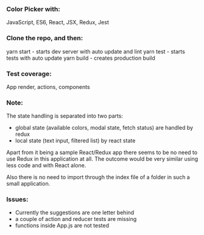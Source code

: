 ### Color Picker with:
  JavaScript, ES6, React, JSX, Redux, Jest

### Clone the repo, and then:
yarn start - starts dev server with auto update and lint
yarn test - starts tests with auto update
yarn build - creates production build

### Test coverage:  
  App render, actions, components

### Note:  
  The state handling is separated into two parts: 
  - global state (available colors, modal state, fetch status) are handled by redux
  - local state (text input, filtered list) by react state

  Apart from it being a sample React/Redux app
  there seems to be no need to use Redux in this
  application at all. The outcome would be very
  similar using less code and with React alone.

  Also there is no need to import through the index
  file of a folder in such a small application. 

### Issues:
- Currently the suggestions are one letter behind
- a couple of action and reducer tests are missing
- functions inside App.js are not tested

